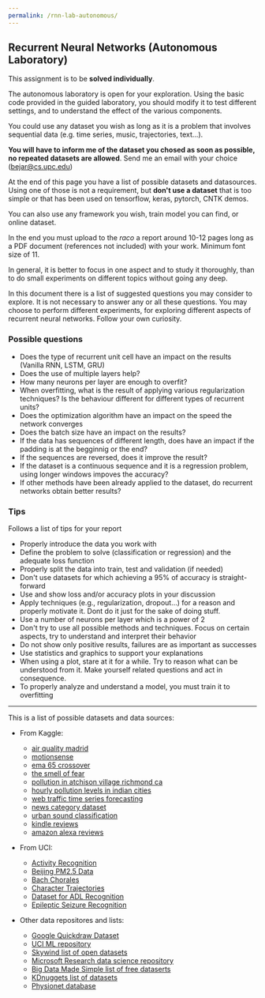 ```yaml
---
permalink: /rnn-lab-autonomous/
---
```


## Recurrent Neural Networks (Autonomous Laboratory)

This assignment is to be **solved individually**.  

The autonomous laboratory is open for your exploration. Using the basic code provided in the guided laboratory, 
you should modify it to test different settings, and to understand the effect of the various components. 


You could use any dataset you wish as long as it is a problem that involves sequential data (e.g. time series, music, 
trajectories, text...). 

**You will have to inform me of the dataset you chosed as soon as possible, no repeated datasets
 are allowed**. Send me an email with your choice (bejar@cs.upc.edu)

  
At the end of this page you have a list of possible 
datasets and datasources. Using one of those is not a requirement, but **don't use a dataset** that is too simple or that has 
been used on tensorflow, keras, pytorch, CNTK demos. 


You can also use any framework you wish, train model you can find, or online dataset. 

In the end you must upload to the *raco* a report around 10-12 pages long as a PDF document (references not included) with your work. 
Minimum font size of 11. 

In general, it is better to focus in one aspect and to study it thoroughly, than to do small experiments 
on different topics without going any deep.

In this document there is a list of suggested questions you may consider to explore. 
It is not necessary to answer any or all these questions. 
You may choose to perform different experiments, for exploring different aspects of recurrent neural networks. 
Follow your own curiosity.

### Possible questions

* Does the type of recurrent unit cell have an impact on the results (Vanilla RNN, LSTM, GRU)
* Does the use of multiple layers help?
* How many neurons per layer are enough to overfit?
* When overfitting, what is the result of applying various regularization techniques? Is the behaviour different for different types of recurrent units?
* Does the optimization algorithm have an impact on the speed the network converges
* Does the batch size have an impact on the results?
* If the data has sequences of different length, does have an impact if the padding is at the begginnig or the end?
* If the sequences are reversed, does it improve the result? 
* If the dataset is a continuous sequence and it is a regression problem, using longer windows impoves the accuracy?
* If other methods have been already applied to the dataset, do recurrent networks obtain better results?


### Tips
Follows a list of tips for your report

- Properly introduce the data you work with
- Define the problem to solve (classification or regression) and the adequate loss function
- Properly split the data into train, test and validation (if needed)
- Don't use datasets for which achieving a 95% of accuracy is straight-forward 
- Use and show loss and/or accuracy plots in your discussion
- Apply techniques (e.g., regularization, dropout...) for a reason and properly motivate it. Dont do it just for the sake of doing stuff.
- Use a number of neurons per layer which is a power of 2
- Don't try to use all possible methods and techniques. Focus on certain aspects, try to understand and interpret their behavior
- Do not show only positive results, failures are as important as successes
- Use statistics and graphics to support your explanations
- When using a plot, stare at it for a while. Try to reason what can be understood from it. Make yourself related questions and act in consequence.
- To properly analyze and understand a model, you must train it to overfitting


---

This is a list of possible datasets and data sources:

* From Kaggle:

    * [air quality madrid](https://www.kaggle.com/decide-soluciones/air-quality-madrid)
    * [motionsense](https://www.kaggle.com/malekzadeh/motionsense-dataset)
    * [ema 65 crossover](https://www.kaggle.com/daytrader/ema-65-crossover)
    * [the smell of fear](https://www.kaggle.com/jswicker/the-smell-of-fear)
    * [pollution in atchison village richmond ca](https://www.kaggle.com/nicapotato/pollution-in-atchison-village-richmond-ca)
    * [hourly pollution levels in indian cities](https://www.kaggle.com/ankurankan/hourly-pollution-levels-in-indian-cities)
    * [web traffic time series forecasting](https://www.kaggle.com/c/web-traffic-time-series-forecasting)
    * [news category dataset](https://www.kaggle.com/rmisra/news-category-dataset)
    * [urban sound classification](https://www.kaggle.com/pavansanagapati/urban-sound-classification)
    * [kindle reviews](https://www.kaggle.com/bharadwaj6/kindle-reviews)
    * [amazon alexa reviews](https://www.kaggle.com/sid321axn/amazon-alexa-reviews)

* From UCI:

    * [Activity Recognition](https://archive.ics.uci.edu/ml/datasets/Activity+Recognition+system+based+on+Multisensor+data+fusion+%28AReM%29)
    * [Beijing PM2.5 Data](https://archive.ics.uci.edu/ml/datasets/Beijing+PM2.5+Data)
    * [Bach Chorales](https://archive.ics.uci.edu/ml/datasets/Bach+Chorales)
    * [Character Trajectories](https://archive.ics.uci.edu/ml/datasets/Character+Trajectories)
    * [Dataset for ADL Recognition](https://archive.ics.uci.edu/ml/datasets/Dataset+for+ADL+Recognition+with+Wrist-worn+Accelerometer)
    * [Epileptic Seizure Recognition](https://archive.ics.uci.edu/ml/datasets/Epileptic+Seizure+Recognition)

* Other data repositores and lists:
    * [Google Quickdraw Dataset](https://github.com/googlecreativelab/quickdraw-dataset)
    * [UCI ML repository](https://archive.ics.uci.edu/ml/index.php)
    * [Skywind list of open datasets](https://skymind.ai/wiki/open-datasets)
    * [Microsoft Research data science repository](https://www.microsoft.com/en-us/research/academic-program/data-science-microsoft-research/#!dataset-directory)
    * [Big Data Made Simple list of free dataserts](http://bigdata-madesimple.com/70-websites-to-get-large-data-repositories-for-free/)
    * [KDnuggets list of datasets](https://www.kdnuggets.com/datasets/index.html)
    * [Physionet database](https://physionet.org/physiobank/database/)
